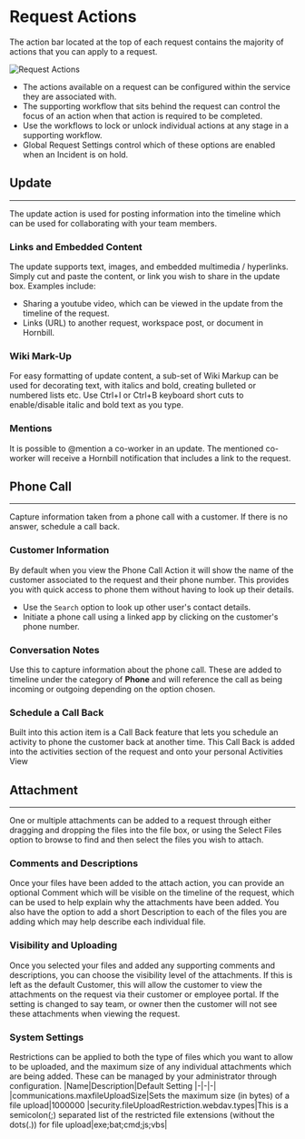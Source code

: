 # Request Actions
The action bar located at the top of each request contains the majority of actions that you can apply to a request. 

![Request Actions](_books/servicemanager-user-guide/service-portfolio/requests/images/action-bar.png)

* The actions available on a request can be configured within the service they are associated with.
* The supporting workflow that sits behind the request can control the focus of an action when that action is required to be completed.
* Use the workflows to lock or unlock individual actions at any stage in a supporting workflow.
* Global Request Settings control which of these options are enabled when an Incident is on hold.

## Update
----
The update action is used for posting information into the timeline which can be used for collaborating with your team members.

### Links and Embedded Content
The update supports text, images, and embedded multimedia / hyperlinks. Simply cut and paste the content, or link you wish to share in the update box. Examples include:
* Sharing a youtube video, which can be viewed in the update from the timeline of the request.
* Links (URL) to another request, workspace post, or document in Hornbill.

### Wiki Mark-Up
For easy formatting of update content, a sub-set of Wiki Markup can be used for decorating text, with italics and bold, creating bulleted or numbered lists etc. Use Ctrl+I or Ctrl+B keyboard short cuts to enable/disable italic and bold text as you type.

### Mentions
It is possible to @mention a co-worker in an update. The mentioned co-worker will receive a Hornbill notification that includes a link to the request.
<!--https://wiki.hornbill.com/index.php?title=Update_Action_Item -->
## Phone Call
----
Capture information taken from a phone call with a customer. If there is no answer, schedule a call back.

### Customer Information
By default when you view the Phone Call Action it will show the name of the customer associated to the request and their phone number. This provides you with quick access to phone them without having to look up their details.
* Use the `Search` option to look up other user's contact details.
* Initiate a phone call using a linked app by clicking on the customer's phone number.

### Conversation Notes
Use this to capture information about the phone call. These are added to timeline under the category of **Phone** and will reference the call as being incoming or outgoing depending on the option chosen.

### Schedule a Call Back
Built into this action item is a Call Back feature that lets you schedule an activity to phone the customer back at another time. This Call Back is added into the activities section of the request and onto your personal Activities View
<!--https://wiki.hornbill.com/index.php?title=Phone_Call_Action_Item -->

## Attachment
----
One or multiple attachments can be added to a request through either dragging and dropping the files into the file box, or using the Select Files option to browse to find and then select the files you wish to attach.

### Comments and Descriptions
Once your files have been added to the attach action, you can provide an optional Comment which will be visible on the timeline of the request, which can be used to help explain why the attachments have been added. You also have the option to add a short Description to each of the files you are adding which may help describe each individual file.

### Visibility and Uploading
Once you selected your files and added any supporting comments and descriptions, you can choose the visibility level of the attachments. If this is left as the default Customer, this will allow the customer to view the attachments on the request via their customer or employee portal. If the setting is changed to say team, or owner then the customer will not see these attachments when viewing the request.

### System Settings
Restrictions can be applied to both the type of files which you want to allow to be uploaded, and the maximum size of any individual attachments which are being added. These can be managed by your administrator through configuration.
|Name|Description|Default Setting
|-|-|-|
|communications.maxfileUploadSize|Sets the maximum size (in bytes) of a file upload|1000000
|security.fileUploadRestriction.webdav.types|This is a semicolon(;) separated list of the restricted file extensions (without the dots(.)) for file upload|exe;bat;cmd;js;vbs|
<!-- https://wiki.hornbill.com/index.php?title=Attachment_Action_Item -->
<!--
## Link
Link this request to other requests
----
## Linked Services
Link other related Services to the request
## Authorisers
Add Authorisers to a Request
## Email
Send an email directly from the request
## Customer
Change the customer that is associated to this request
## Assign
Reassign the request to another team or user
## Connections
Add other users that might have an interested in this request and keep them updated by email
## Escalate
Reset the Priority for this request
## Category
Set the Request Category
## Assets
Associate One or more assets to this request
## Boards
See what Boards this request is on or add it to a Board
## Solutions
If linked to a Problem Record this will present possible solutions
## Resolve and Close
Capture resolution details
## Cancel
Raised by mistake? Use this option to cancel a request
## Print
Select and Print details of the request -->